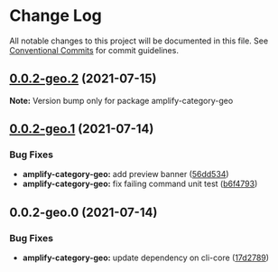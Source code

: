 # Change Log

All notable changes to this project will be documented in this file.
See [Conventional Commits](https://conventionalcommits.org) for commit guidelines.

## [0.0.2-geo.2](https://github.com/aws-amplify/amplify-cli/compare/amplify-category-geo@0.0.2-geo.1...amplify-category-geo@0.0.2-geo.2) (2021-07-15)

**Note:** Version bump only for package amplify-category-geo





## [0.0.2-geo.1](https://github.com/aws-amplify/amplify-cli/compare/amplify-category-geo@0.0.2-geo.0...amplify-category-geo@0.0.2-geo.1) (2021-07-14)


### Bug Fixes

* **amplify-category-geo:** add preview banner ([56dd534](https://github.com/aws-amplify/amplify-cli/commit/56dd53456d72f51c4d8615b684b50d7b7a041505))
* **amplify-category-geo:** fix failing command unit test ([b6f4793](https://github.com/aws-amplify/amplify-cli/commit/b6f479317d4d9f710cda764fce7456ca8102ac61))





## 0.0.2-geo.0 (2021-07-14)


### Bug Fixes

* **amplify-category-geo:** update dependency on cli-core ([17d2789](https://github.com/aws-amplify/amplify-cli/commit/17d278907eaafa55dc5e582338a70acacc6922aa))
